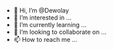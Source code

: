 - 👋 Hi, I’m @Dewolay
- 👀 I’m interested in ...
- 🌱 I’m currently learning ...
- 💞️ I’m looking to collaborate on ...
- 📫 How to reach me ...

<!---
Dewolay/Dewolay is a ✨ special ✨ repository because its `README.md` (this file) appears on your GitHub profile.
You can click the Preview link to take a look at your changes.
--->
